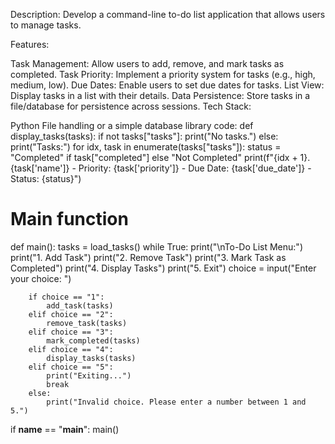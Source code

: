 Description: Develop a command-line to-do list application that allows users to manage tasks.

Features:

Task Management: Allow users to add, remove, and mark tasks as completed.
Task Priority: Implement a priority system for tasks (e.g., high, medium, low).
Due Dates: Enable users to set due dates for tasks.
List View: Display tasks in a list with their details.
Data Persistence: Store tasks in a file/database for persistence across sessions.
Tech Stack:

Python
File handling or a simple database library
code:
def display_tasks(tasks):
    if not tasks["tasks"]:
        print("No tasks.")
    else:
        print("Tasks:")
        for idx, task in enumerate(tasks["tasks"]):
            status = "Completed" if task["completed"] else "Not Completed"
            print(f"{idx + 1}. {task['name']} - Priority: {task['priority']} - Due Date: {task['due_date']} - Status: {status}")

# Main function
def main():
    tasks = load_tasks()
    while True:
        print("\nTo-Do List Menu:")
        print("1. Add Task")
        print("2. Remove Task")
        print("3. Mark Task as Completed")
        print("4. Display Tasks")
        print("5. Exit")
        choice = input("Enter your choice: ")

        if choice == "1":
            add_task(tasks)
        elif choice == "2":
            remove_task(tasks)
        elif choice == "3":
            mark_completed(tasks)
        elif choice == "4":
            display_tasks(tasks)
        elif choice == "5":
            print("Exiting...")
            break
        else:
            print("Invalid choice. Please enter a number between 1 and 5.")

if __name__ == "__main__":
    main()

